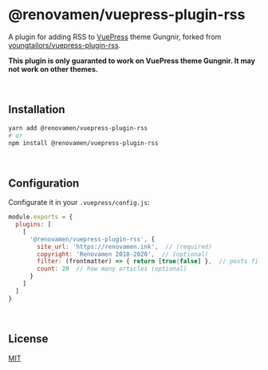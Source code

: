 # @renovamen/vuepress-plugin-rss

A plugin for adding RSS to [VuePress](https://vuepress.vuejs.org/) theme Gungnir, forked from [youngtailors/vuepress-plugin-rss](https://github.com/youngtailors/vuepress-plugin-rss).

**This plugin is only guaranted to work on VuePress theme Gungnir. It may not work on other themes.**


&nbsp;

## Installation

```bash
yarn add @renovamen/vuepress-plugin-rss
# or
npm install @renovamen/vuepress-plugin-rss
```


&nbsp;

## Configuration

Configurate it in your `.vuepress/config.js`:

``` js
module.exports = {
  plugins: [
    [
      '@renovamen/vuepress-plugin-rss', {
        site_url: 'https://renovamen.ink',  // (required)
        copyright: 'Renovamen 2018-2020',  // (optional)
        filter: (frontmatter) => { return [true|false] },  // posts filter (optional)
        count: 20  // how many articles (optional)
      }
    ]
  ]
}
```


&nbsp;

## License

[MIT](LICENSE)
